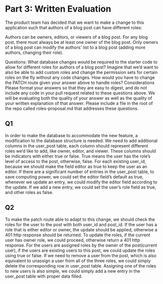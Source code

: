 
# Part 3: Written Evaluation
The product team has decided that we want to make a change to this application such that authors of a blog post can have different roles:

Authors can be owners, editors, or viewers of a blog post. For any blog post, there must always be at least one owner of the blog post. Only owners of a blog post can modify the authors' list to a blog post (adding more authors, changing their role).

Questions:
What database changes would be required to the starter code to allow for different roles for authors of a blog post? Imagine that we’d want to also be able to add custom roles and change the permission sets for certain roles on the fly without any code changes.
How would you have to change the PATCH route given your answer above to handle roles?
Considerations
Please format your answers so that they are easy to digest, and do not include any code in your pull request related to these questions above. We will be evaluating both the quality of your answer as well as the quality of your written explanation of that answer.
Please include a file in the root of the repo called roles-proposal.md that addresses these questions.



## Q1
In order to make the database to accommodate the new feature, a modification to the database structure is needed. We need to add additional columns in the user_post table, each column should represent different roles we’d like to add, like owner, editor, and viewer. These columns should be indicators with either true or false. True means the user has the role’s level of access to the post, otherwise, false. For each existing user_id, because we should make the field editor as true to keep the user as an editor. If there are a significant number of entries in the user_post table, to save computing power, we could set the editor field’s default as true, whenever we update an entry, we could modify the editor field according to the update. If we add a new entry, we could set the user’s role field as true, and other roles as false.

  
## Q2
To make the patch route able to adapt to this change, we should check the roles for the user to the post with both user_id and post_id. If the user has a role that is either editor or owner, the update should be applied, otherwise a 401 http response should be returned.
To update the roles, if the current user has owner role, we could proceed, otherwise return a 401 http response. For the users are assigned roles by the owner of the post(current user), if the users are existing users to this post, we could update the roles using true or false. If we need to remove a user from the post, which is also equivalent to unassign a user from all of the three roles, we could simply delete the corresponding row in user_post table. Assigning one of the roles to new users is also simple, we could simply add a new entry in the user_post table with proper data filled.
